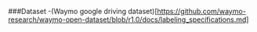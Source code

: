
###Dataset
-(Waymo google driving dataset)[https://github.com/waymo-research/waymo-open-dataset/blob/r1.0/docs/labeling_specifications.md]
